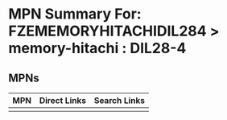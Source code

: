 



# MPN Summary For: FZEMEMORYHITACHIDIL284 > memory-hitachi : DIL28-4

## MPNs
  

|MPN|Direct Links|Search Links|
| :--- | :--- | :--- |
||||
